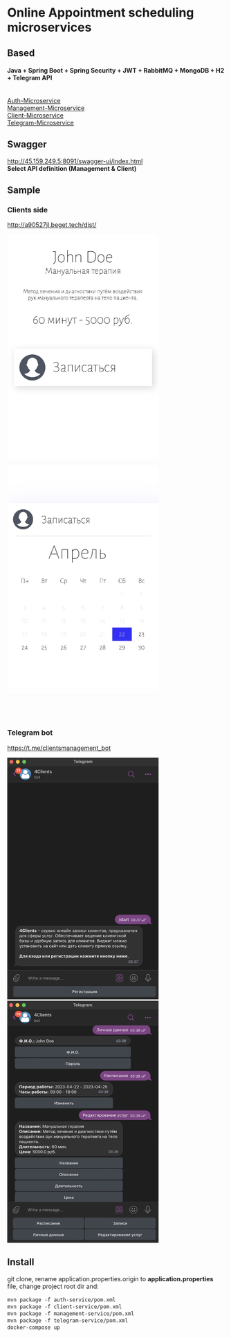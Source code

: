 # Online Appointment scheduling microservices

## Based
#### Java + Spring Boot + Spring Security + JWT + RabbitMQ + MongoDB + H2 + Telegram API
<br>
<a href="https://github.com/set404/4Clients/tree/main/auth-service">Auth-Microservice</a><br>
<a href="https://github.com/set404/4Clients/tree/main/management-service">Management-Microservice</a><br>
<a href="https://github.com/set404/4Clients/tree/main/client-service">Client-Microservice</a><br>
<a href="https://github.com/kotomore/4Clients/tree/main/telegram-service">Telegram-Microservice</a><br>


## Swagger
http://45.159.249.5:8091/swagger-ui/index.html
<br>
<b>Select API definition (Management & Client)</b>

## Sample
### Clients side
http://a90527jl.beget.tech/dist/
<br>

<img width="350" src="github-images/site_image1.jpeg">
<img width="350" src="github-images/site_image2.jpeg">

<br><br>

### Telegram bot
https://t.me/clientsmanagement_bot
<br>

<img width="350" src="github-images/tg_image1.jpeg">
<img width="350" src="github-images/tg_image2.jpeg">


## Install
git clone, rename application.properties.origin to <b>application.properties</b> file, change project root dir and:
```
mvn package -f auth-service/pom.xml
mvn package -f client-service/pom.xml
mvn package -f management-service/pom.xml
mvn package -f telegram-service/pom.xml
docker-compose up
```